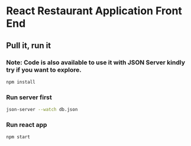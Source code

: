 # React Restaurant Application Front End


## Pull it, run it

### Note: Code is also available to use it with JSON Server kindly try if you want to explore.

```bash
npm install
```

### Run server first 

```bash
json-server --watch db.json
```

### Run react app

```bash
npm start
```
